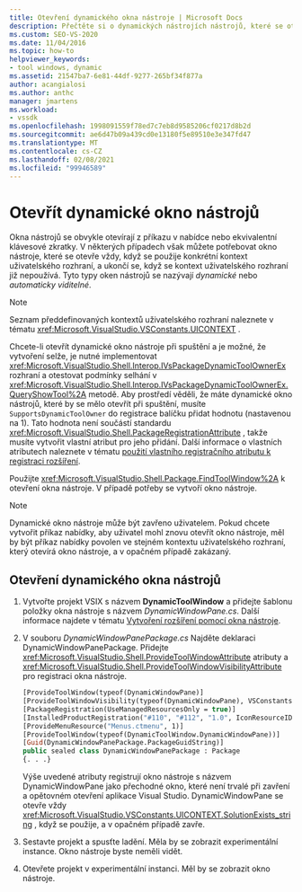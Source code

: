 ```yaml
---
title: Otevření dynamického okna nástroje | Microsoft Docs
description: Přečtěte si o dynamických nástrojích nástrojů, které se otevře při každém použití a zavření konkrétního kontextu uživatelského rozhraní, když se kontext uživatelského rozhraní už nepoužívá.
ms.custom: SEO-VS-2020
ms.date: 11/04/2016
ms.topic: how-to
helpviewer_keywords:
- tool windows, dynamic
ms.assetid: 21547ba7-6e81-44df-9277-265bf34f877a
author: acangialosi
ms.author: anthc
manager: jmartens
ms.workload:
- vssdk
ms.openlocfilehash: 1998091559f78ed7c7eb8d9585206cf0217d8b2d
ms.sourcegitcommit: ae6d47b09a439cd0e13180f5e89510e3e347fd47
ms.translationtype: MT
ms.contentlocale: cs-CZ
ms.lasthandoff: 02/08/2021
ms.locfileid: "99946589"
---
```

# <a name="open-a-dynamic-tool-window"></a>Otevřít dynamické okno nástrojů
Okna nástrojů se obvykle otevírají z příkazu v nabídce nebo ekvivalentní klávesové zkratky. V některých případech však můžete potřebovat okno nástroje, které se otevře vždy, když se použije konkrétní kontext uživatelského rozhraní, a ukončí se, když se kontext uživatelského rozhraní již nepoužívá. Tyto typy oken nástrojů se nazývají *dynamické* nebo *automaticky viditelné*.

> [!NOTE]
> Seznam předdefinovaných kontextů uživatelského rozhraní naleznete v tématu <xref:Microsoft.VisualStudio.VSConstants.UICONTEXT> .

 Chcete-li otevřít dynamické okno nástroje při spuštění a je možné, že vytvoření selže, je nutné implementovat <xref:Microsoft.VisualStudio.Shell.Interop.IVsPackageDynamicToolOwnerEx> rozhraní a otestovat podmínky selhání v <xref:Microsoft.VisualStudio.Shell.Interop.IVsPackageDynamicToolOwnerEx.QueryShowTool%2A> metodě. Aby prostředí věděli, že máte dynamické okno nástrojů, které by se mělo otevřít při spuštění, musíte `SupportsDynamicToolOwner` do registrace balíčku přidat hodnotu (nastavenou na 1). Tato hodnota není součástí standardu <xref:Microsoft.VisualStudio.Shell.PackageRegistrationAttribute> , takže musíte vytvořit vlastní atribut pro jeho přidání. Další informace o vlastních atributech naleznete v tématu [použití vlastního registračního atributu k registraci rozšíření](../extensibility/registering-and-unregistering-vspackages.md#using-a-custom-registration-attribute-to-register-an-extension).

 Použijte <xref:Microsoft.VisualStudio.Shell.Package.FindToolWindow%2A> k otevření okna nástroje. V případě potřeby se vytvoří okno nástroje.

> [!NOTE]
> Dynamické okno nástroje může být zavřeno uživatelem. Pokud chcete vytvořit příkaz nabídky, aby uživatel mohl znovu otevřít okno nástroje, měl by být příkaz nabídky povolen ve stejném kontextu uživatelského rozhraní, který otevírá okno nástroje, a v opačném případě zakázaný.

## <a name="to-open-a-dynamic-tool-window"></a>Otevření dynamického okna nástrojů

1. Vytvořte projekt VSIX s názvem **DynamicToolWindow** a přidejte šablonu položky okna nástroje s názvem *DynamicWindowPane.cs*. Další informace najdete v tématu [Vytvoření rozšíření pomocí okna nástroje](../extensibility/creating-an-extension-with-a-tool-window.md).

2. V souboru *DynamicWindowPanePackage.cs* Najděte deklaraci DynamicWindowPanePackage. Přidejte <xref:Microsoft.VisualStudio.Shell.ProvideToolWindowAttribute> atributy a <xref:Microsoft.VisualStudio.Shell.ProvideToolWindowVisibilityAttribute> pro registraci okna nástroje.

    ```vb
    [ProvideToolWindow(typeof(DynamicWindowPane)]
    [ProvideToolWindowVisibility(typeof(DynamicWindowPane), VSConstants.UICONTEXT.SolutionExists_string)]
    [PackageRegistration(UseManagedResourcesOnly = true)]
    [InstalledProductRegistration("#110", "#112", "1.0", IconResourceID = 400)] // Info on this package for Help/About
    [ProvideMenuResource("Menus.ctmenu", 1)]
    [ProvideToolWindow(typeof(DynamicToolWindow.DynamicWindowPane))]
    [Guid(DynamicWindowPanePackage.PackageGuidString)]
    public sealed class DynamicWindowPanePackage : Package
    {. . .}
    ```

     Výše uvedené atributy registrují okno nástroje s názvem DynamicWindowPane jako přechodné okno, které není trvalé při zavření a opětovném otevření aplikace Visual Studio. DynamicWindowPane se otevře vždy <xref:Microsoft.VisualStudio.VSConstants.UICONTEXT.SolutionExists_string> , když se použije, a v opačném případě zavře.

3. Sestavte projekt a spusťte ladění. Měla by se zobrazit experimentální instance. Okno nástroje byste neměli vidět.

4. Otevřete projekt v experimentální instanci. Měl by se zobrazit okno nástroje.
